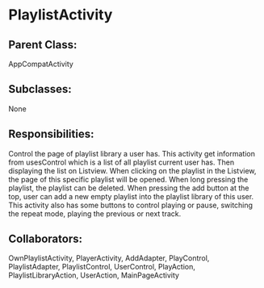 # PlaylistActivity

## Parent Class:
AppCompatActivity

## Subclasses:
None

## Responsibilities:
Control the page of playlist library a user has. This activity get information from usesControl which is a list of all playlist current user has. Then displaying the list on Listview. When clicking on the playlist in the Listview, the page of this specific playlist will be opened. When long pressing the playlist, the playlist can be deleted. When pressing the add button at the top, user can add a new empty playlist into the playlist library of this user. This activity also has some buttons to control playing or pause, switching the repeat mode, playing the previous or next track.

## Collaborators:
OwnPlaylistActivity, PlayerActivity, AddAdapter, PlayControl, PlaylistAdapter, PlaylistControl, UserControl, PlayAction, PlaylistLibraryAction, UserAction, MainPageActivity
